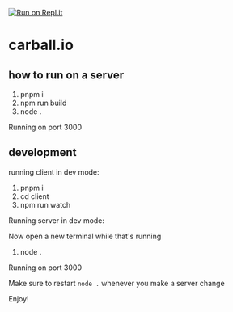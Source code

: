 [![Run on Repl.it](https://repl.it/badge/github/jay87GIT/carball.io)](https://repl.it/github/jay87GIT/carball.io)
# carball.io

## how to run on a server
1. pnpm i
2. npm run build
3. node .

Running on port 3000

## development

running client in dev mode:
1. pnpm i
2. cd client
3. npm run watch

Running server in dev mode:

Now open a new terminal while that's running
1. node .

Running on port 3000

Make sure to restart `node .` whenever you make a server change

Enjoy!

